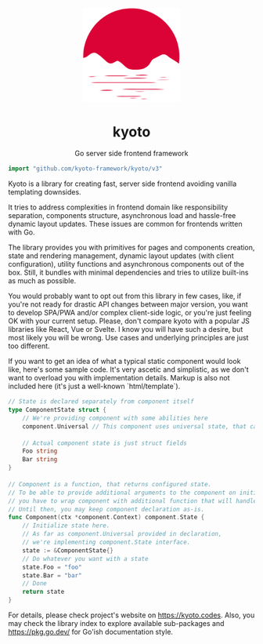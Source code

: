 
<p align="center">
    <img width="200" src="logo.svg" />
</p>

<h1 align="center">kyoto</h1>

<p align="center">
    Go server side frontend framework
</p>

```go
import "github.com/kyoto-framework/kyoto/v3"
```

Kyoto is a library for creating fast, server side frontend avoiding vanilla templating downsides.

It tries to address complexities in frontend domain like responsibility separation, components structure, asynchronous load and hassle\-free dynamic layout updates. These issues are common for frontends written with Go.

The library provides you with primitives for pages and components creation, state and rendering management, dynamic layout updates \(with client configuration\), utility functions and asynchronous components out of the box. Still, it bundles with minimal dependencies and tries to utilize built\-ins as much as possible.

You would probably want to opt out from this library in few cases, like, if you're not ready for drastic API changes between major version, you want to develop SPA/PWA and/or complex client\-side logic, or you're just feeling OK with your current setup. Please, don't compare kyoto with a popular JS libraries like React, Vue or Svelte. I know you will have such a desire, but most likely you will be wrong. Use cases and underlying principles are just too different.

If you want to get an idea of what a typical static component would look like, here's some sample code. It's very ascetic and simplistic, as we don't want to overload you with implementation details. Markup is also not included here \(it's just a well\-known \`html/template\`\).

```go
// State is declared separately from component itself
type ComponentState struct {
	// We're providing component with some abilities here
	component.Universal // This component uses universal state, that can be (un)marshalled with both server and client

	// Actual component state is just struct fields
	Foo string
	Bar string
}

// Component is a function, that returns configured state.
// To be able to provide additional arguments to the component on initialization,
// you have to wrap component with additional function that will handle args and return actual component.
// Until then, you may keep component declaration as-is.
func Component(ctx *component.Context) component.State {
	// Initialize state here.
	// As far as component.Universal provided in declaration,
	// we're implementing component.State interface.
	state := &ComponentState{}
	// Do whatever you want with a state
	state.Foo = "foo"
	state.Bar = "bar"
	// Done
	return state
}
```

For details, please check project's website on https://kyoto.codes. Also, you may check the library index to explore available sub\-packages and https://pkg.go.dev/ for Go'ish documentation style.
